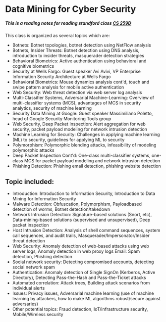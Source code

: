 # Data Mining for Cyber Security
##### This is a reading notes for reading standford class [CS 259D](https://web.stanford.edu/class/cs259d/#info) 

This class is organized as several topics which are:

- Botnets: Botnet topologies, botnet detection using NetFlow analysis
- Botnets, Insider Threats: Botnet detection using DNS analysis, introduction to insider threats, masquerader detection strategies
- Behavioral Biometrics: Active authentication using behavioral and cognitive biometrics
- Security at Wells Fargo: Guest speaker Avi Avivi, VP Enterprise Information Security Architecture at Wells Fargo
- Behavioral Biometrics: Mouse dynamics analysis cont'd, touch and swipe pattern analysis for mobile active authentication
- Web Security: Web threat detection via web server log analysis
- Multi-Classifier Systems, Adversarial Machine-Learning: Overview of multi-classifier systems (MCS), advantages of MCS in security analytics, security of machine learning
- Security Data Mining at Google: Guest speaker Massimiliano Poletto, head of Google Security Monitoring Tools group
- Web Security, Deep Packet Inspection: Alert aggregation for web security, packet payload modeling for network intrusion detection
- Machine Learning for Security: Challenges in applying machine learning (ML) to security, guidelines for applying ML to security
- Polymorphism: Polymorphic blending attacks, infeasibility of modeling polymorphic attacks
- Deep Packet Inspection Cont'd: One-class multi-classifier systems, one-class MCS for packet payload modeling and network intrusion detection
- Phishing Detection: Phishing email detection, phishing website detection

## Topic included:
- Introduction: Introduction to Information Security, Introduction to Data Mining for Information Security
- Malware Detection: Obfuscation, Polymorphism, Payloadbased detection of worms, Botnet detection/takedown
- Network Intrusion Detection: Signature-based solutions (Snort, etc), Data-mining-based solutions (supervised and unsupervised), Deep packet inspection
- Host Intrusion Detection: Analysis of shell command sequences, system call sequences, and audit trails, Masquerader/Impersonator/Insider threat detection
- Web Security: Anomaly detection of web-based attacks using web server logs, Anomaly detection in web proxy logs Email: Spam detection, Phishing detection
- Social network security: Detecting compromised accounts, detecting social network spam
- Authentication: Anomaly detection of Single SignOn (Kerberos, Active Directory), Detecting Pass-the-Hash and Pass-the-Ticket attacks
- Automated correlation: Attack trees, Building attack scenarios from individual alerts
- Issues: Privacy issues, Adversarial machine learning (use of machine learning by attackers, how to make ML algorithms robust/secure against adversaries)
- Other potential topics: Fraud detection, IoT/Infrastructure security, Mobile/Wireless security
